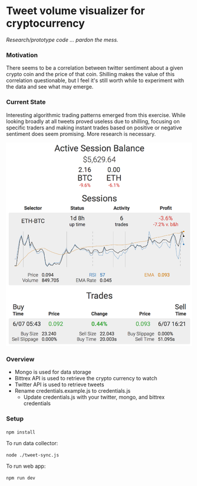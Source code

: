 # Tweet volume visualizer for cryptocurrency

*Research/prototype code ... pardon the mess.*

### Motivation
There seems to be a correlation between twitter sentiment about a given crypto coin and the price of that coin. Shilling makes the value of this correlation questionable, but I feel it's still worth while to experiment with the data and see what may emerge.

### Current State
Interesting algorithmic trading patterns emerged from this exercise. While looking broadly at all tweets proved useless due to shilling, focusing on specific traders and making instant trades based on positive or negative sentiment does seem promising. More research is necessary.  

![Bus App Screenshot](https://github.com/iskornienko/zb-status/blob/master/sample-image.PNG?raw=true)

### Overview
* Mongo is used for data storage
* Bittrex API is used to retrieve the crypto currency to watch
* Twitter API is used to retrieve tweets 
* Rename credentials.example.js to credentials.js
  * Update credentials.js with your twitter, mongo, and bittrex credentials

### Setup
`npm install`

To run data collector:

`node ./tweet-sync.js`

To run web app:

`npm run dev`
